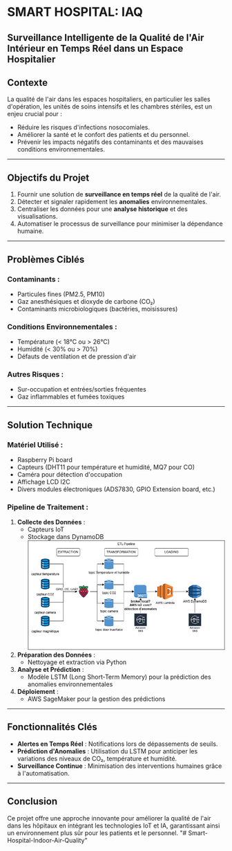 
# SMART HOSPITAL: IAQ

**Surveillance Intelligente de la Qualité de l'Air Intérieur en Temps Réel dans un Espace Hospitalier**
---

## **Contexte**
La qualité de l'air dans les espaces hospitaliers, en particulier les salles d'opération, les unités de soins intensifs et les chambres stériles, est un enjeu crucial pour :
- Réduire les risques d'infections nosocomiales.
- Améliorer la santé et le confort des patients et du personnel.
- Prévenir les impacts négatifs des contaminants et des mauvaises conditions environnementales.

---

## **Objectifs du Projet**
1. Fournir une solution de **surveillance en temps réel** de la qualité de l'air.
2. Détecter et signaler rapidement les **anomalies** environnementales.
3. Centraliser les données pour une **analyse historique** et des visualisations.
4. Automatiser le processus de surveillance pour minimiser la dépendance humaine.

---

## **Problèmes Ciblés**
### Contaminants :
- Particules fines (PM2.5, PM10)
- Gaz anesthésiques et dioxyde de carbone (CO₂)
- Contaminants microbiologiques (bactéries, moisissures)

### Conditions Environnementales :
- Température (< 18°C ou > 26°C)
- Humidité (< 30% ou > 70%)
- Défauts de ventilation et de pression d'air

### Autres Risques :
- Sur-occupation et entrées/sorties fréquentes
- Gaz inflammables et fumées toxiques

---

## **Solution Technique**
### Matériel Utilisé :
- Raspberry Pi board
- Capteurs (DHT11 pour température et humidité, MQ7 pour CO)
- Caméra pour détection d'occupation
- Affichage LCD I2C
- Divers modules électroniques (ADS7830, GPIO Extension board, etc.)


### Pipeline de Traitement :
1. **Collecte des Données** :
   - Capteurs IoT
   - Stockage dans DynamoDB
   ![Diagramme du système](pipeline.drawio.png)
2. **Préparation des Données** :
   - Nettoyage et extraction via Python
3. **Analyse et Prédiction** :
   - Modèle LSTM (Long Short-Term Memory) pour la prédiction des anomalies environnementales
4. **Déploiement** :
   - AWS SageMaker pour la gestion des prédictions

---

## **Fonctionnalités Clés**
- **Alertes en Temps Réel** : Notifications lors de dépassements de seuils.
- **Prédiction d'Anomalies** : Utilisation du LSTM pour anticiper les variations des niveaux de CO₂, température et humidité.
- **Surveillance Continue** : Minimisation des interventions humaines grâce à l'automatisation.

---

## **Conclusion**
Ce projet offre une approche innovante pour améliorer la qualité de l'air dans les hôpitaux en intégrant les technologies IoT et IA, garantissant ainsi un environnement plus sûr pour les patients et le personnel.
"# Smart-Hospital-Indoor-Air-Quality" 
